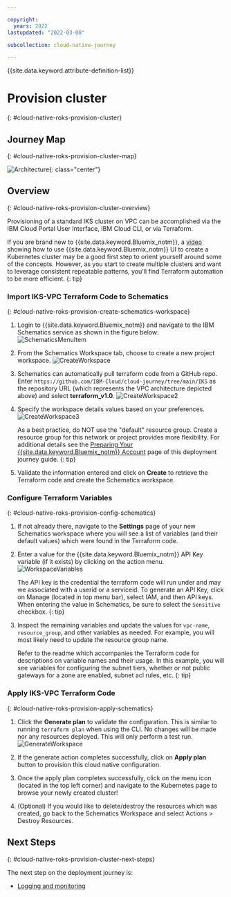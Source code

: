 ```yaml
---

copyright:
  years: 2022
lastupdated: "2022-03-08"

subcollection: cloud-native-journey

---
```


{{site.data.keyword.attribute-definition-list}}

# Provision cluster
{: #cloud-native-roks-provision-cluster}

## Journey Map
{: #cloud-native-roks-provision-cluster-map}

![Architecture](images/provision/journey-map.png){: class="center"}

## Overview
{: #cloud-native-roks-provision-cluster-overview}

Provisioning of a standard IKS cluster on VPC can be accomplished via the IBM Cloud Portal User Interface, IBM Cloud CLI, or via Terraform. 

If you are brand new to {{site.data.keyword.Bluemix_notm}}, a [video](https://www.youtube.com/watch?v=MPPAitYizkk) showing how to use {{site.data.keyword.Bluemix_notm}} UI to create a Kubernetes cluster may be a good first step to orient yourself around some of the concepts.  However, as you start to create multiple clusters and want to leverage consistent repeatable patterns, you'll find Terraform automation to be more efficient.
{: tip}

### Import IKS-VPC Terraform Code to Schematics
{: #cloud-native-roks-provision-create-schematics-workspace}

1. Login to {{site.data.keyword.Bluemix_notm}} and navigate to the IBM Schematics service as shown in the figure below: 
   ![SchematicsMenuItem](images/provision/schematics-menu-item.png)

2. From the Schematics Workspace tab, choose to create a new project workspace. ![CreateWorkspace](images/provision/schematics-create-workspace.png)

3. Schematics can automatically pull terraform code from a GitHub repo. Enter `https://github.com/IBM-Cloud/cloud-journey/tree/main/IKS` as the repository URL (which represents the VPC architecture depicted above) and select **terraform_v1.0**.
    ![CreateWorkspace2](images/provision/schematics-create-workspace2.png)

4. Specify the workspace details values based on your preferences. ![CreateWorkspace3](images/provision/schematics-create-workspace3.png)

   As a best practice, do NOT use the "default" resource group.  Create a resource group for this network or project provides more flexibility. For additional details see the [Preparing Your {{site.data.keyword.Bluemix_notm}} Account](/docs/vpc-journey?topic=vpc-journey-vpc-prep-account) page of this deployment journey guide.
   {: tip}

5. Validate the information entered and click on **Create** to retrieve the Terraform code and create the Schematics workspace.

### Configure Terraform Variables
{: #cloud-native-roks-provision-config-schematics}  

1. If not already there, navigate to the **Settings** page of your new Schematics workspace where you will see a list of variables (and their default values) which were found in the Terraform code.

2. Enter a value for the {{site.data.keyword.Bluemix_notm}} API Key variable (if it exists) by clicking on the action menu.
   ![WorkspaceVariables](images/provision/schematics-workspace-variables.png)

   The API key is the credential the terraform code will run under and may we associated with a userid or a serviceid. To generate an API Key, click on Manage (located in top menu bar), select IAM, and then API keys. When entering the value in Schematics, be sure to select the `Sensitive` checkbox.
   {: tip}

3. Inspect the remaining variables and update the values for `vpc-name`, `resource_group`, and other variables as needed. For example, you will most likely need to update the resource group name.

   Refer to the readme which accompanies the Terraform code for descriptions on variable names and their usage. In this example, you will see variables for configuring the subnet tiers, whether or not public gateways for a zone are enabled, subnet acl rules, etc.
   {: tip}

### Apply IKS-VPC Terraform Code
{: #cloud-native-roks-provision-apply-schematics}  

1. Click the **Generate plan** to validate the configuration. This is similar to running `terraform plan` when using the CLI. No changes will be made nor any resources deployed. This will only perform a test run. 
   ![GenerateWorkspace](images/provision/schematics-workspace-generate.png)

2. If the generate action completes successfully, click on **Apply plan** button to provision this cloud native configuration.  

3. Once the apply plan completes successfully, click on the menu icon (located in the top left corner) and navigate to the Kubernetes page to browse your newly created cluster! 

4. (Optional) If you would like to delete/destroy the resources which was created, go back to the Schematics Workspace and select Actions > Destroy Resources. 

## Next Steps
{: #cloud-native-roks-provision-cluster-next-steps}

The next step on the deployment journey is:
* [Logging and monitoring](/docs/cloud-native-journey?topic=cloud-native-journey-cloud-native-logging-monitoring)